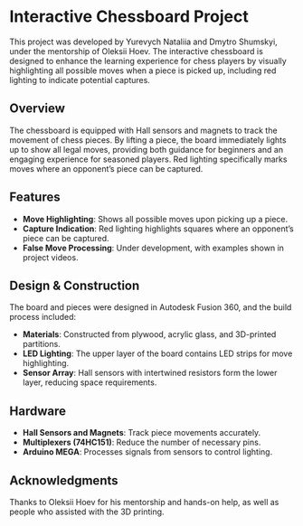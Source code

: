 # Interactive Chessboard Project

This project was developed by Yurevych Nataliia and Dmytro Shumskyi, under the mentorship of Oleksii Hoev. The interactive chessboard is designed to enhance the learning experience for chess players by visually highlighting all possible moves when a piece is picked up, including red lighting to indicate potential captures.

## Overview

The chessboard is equipped with Hall sensors and magnets to track the movement of chess pieces. By lifting a piece, the board immediately lights up to show all legal moves, providing both guidance for beginners and an engaging experience for seasoned players. Red lighting specifically marks moves where an opponent’s piece can be captured.

## Features

- **Move Highlighting**: Shows all possible moves upon picking up a piece.
- **Capture Indication**: Red lighting highlights squares where an opponent’s piece can be captured.
- **False Move Processing**: Under development, with examples shown in project videos.
  
## Design & Construction

The board and pieces were designed in Autodesk Fusion 360, and the build process included:

- **Materials**: Constructed from plywood, acrylic glass, and 3D-printed partitions.
- **LED Lighting**: The upper layer of the board contains LED strips for move highlighting.
- **Sensor Array**: Hall sensors with intertwined resistors form the lower layer, reducing space requirements.
  
## Hardware

- **Hall Sensors and Magnets**: Track piece movements accurately.
- **Multiplexers (74HC151)**: Reduce the number of necessary pins.
- **Arduino MEGA**: Processes signals from sensors to control lighting.

## Acknowledgments

Thanks to Oleksii Hoev for his mentorship and hands-on help, as well as people who assisted with the 3D printing.
